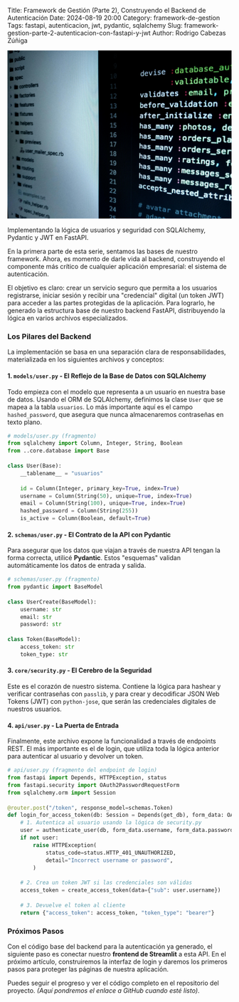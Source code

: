 Title: Framework de Gestión (Parte 2), Construyendo el Backend de Autenticación
Date: 2024-08-19 20:00
Category: framework-de-gestion
Tags: fastapi, autenticacion, jwt, pydantic, sqlalchemy
Slug: framework-gestion-parte-2-autenticacion-con-fastapi-y-jwt
Author: Rodrigo Cabezas Zúñiga

![Autenticación](../images/framework-auth.jpg)

Implementando la lógica de usuarios y seguridad con SQLAlchemy, Pydantic y JWT en FastAPI.

En la primera parte de esta serie, sentamos las bases de nuestro framework. Ahora, es momento de darle vida al backend, construyendo el componente más crítico de cualquier aplicación empresarial: el sistema de autenticación.

El objetivo es claro: crear un servicio seguro que permita a los usuarios registrarse, iniciar sesión y recibir una "credencial" digital (un token JWT) para acceder a las partes protegidas de la aplicación. Para lograrlo, he generado la estructura base de nuestro backend FastAPI, distribuyendo la lógica en varios archivos especializados.

### Los Pilares del Backend

La implementación se basa en una separación clara de responsabilidades, materializada en los siguientes archivos y conceptos:

#### 1. `models/user.py` - El Reflejo de la Base de Datos con SQLAlchemy

Todo empieza con el modelo que representa a un usuario en nuestra base de datos. Usando el ORM de SQLAlchemy, definimos la clase `User` que se mapea a la tabla `usuarios`. Lo más importante aquí es el campo `hashed_password`, que asegura que nunca almacenaremos contraseñas en texto plano.

```python
# models/user.py (fragmento)
from sqlalchemy import Column, Integer, String, Boolean
from ..core.database import Base

class User(Base):
    __tablename__ = "usuarios"

    id = Column(Integer, primary_key=True, index=True)
    username = Column(String(50), unique=True, index=True)
    email = Column(String(100), unique=True, index=True)
    hashed_password = Column(String(255))
    is_active = Column(Boolean, default=True)
```

#### 2. `schemas/user.py` - El Contrato de la API con Pydantic

Para asegurar que los datos que viajan a través de nuestra API tengan la forma correcta, utilicé **Pydantic**. Estos "esquemas" validan automáticamente los datos de entrada y salida.

```python
# schemas/user.py (fragmento)
from pydantic import BaseModel

class UserCreate(BaseModel):
    username: str
    email: str
    password: str

class Token(BaseModel):
    access_token: str
    token_type: str
```

#### 3. `core/security.py` - El Cerebro de la Seguridad

Este es el corazón de nuestro sistema. Contiene la lógica para hashear y verificar contraseñas con `passlib`, y para crear y decodificar JSON Web Tokens (JWT) con `python-jose`, que serán las credenciales digitales de nuestros usuarios.

#### 4. `api/user.py` - La Puerta de Entrada

Finalmente, este archivo expone la funcionalidad a través de endpoints REST. El más importante es el de login, que utiliza toda la lógica anterior para autenticar al usuario y devolver un token.

```python
# api/user.py (fragmento del endpoint de login)
from fastapi import Depends, HTTPException, status
from fastapi.security import OAuth2PasswordRequestForm
from sqlalchemy.orm import Session

@router.post("/token", response_model=schemas.Token)
def login_for_access_token(db: Session = Depends(get_db), form_data: OAuth2PasswordRequestForm = Depends()):
    # 1. Autentica al usuario usando la lógica de security.py
    user = authenticate_user(db, form_data.username, form_data.password)
    if not user:
        raise HTTPException(
            status_code=status.HTTP_401_UNAUTHORIZED,
            detail="Incorrect username or password",
        )
    
    # 2. Crea un token JWT si las credenciales son válidas
    access_token = create_access_token(data={"sub": user.username})
    
    # 3. Devuelve el token al cliente
    return {"access_token": access_token, "token_type": "bearer"}
```

### Próximos Pasos

Con el código base del backend para la autenticación ya generado, el siguiente paso es conectar nuestro **frontend de Streamlit** a esta API. En el próximo artículo, construiremos la interfaz de login y daremos los primeros pasos para proteger las páginas de nuestra aplicación.

Puedes seguir el progreso y ver el código completo en el repositorio del proyecto. *(Aquí pondremos el enlace a GitHub cuando esté listo)*.
